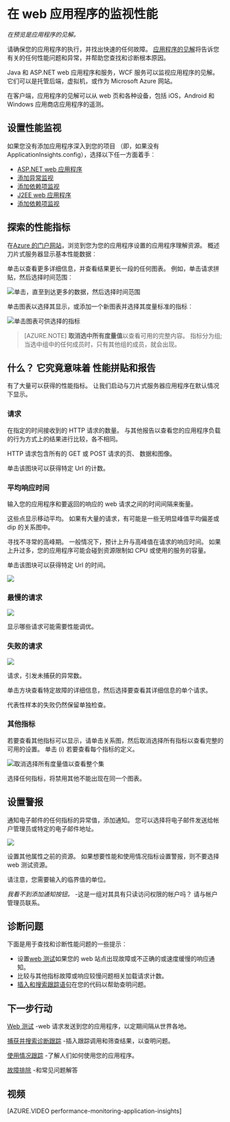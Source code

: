 <properties 
    pageTitle="监视应用程序的运行状况和使用应用程序的见解" 
    description="开始使用应用程序的见解。 分析使用情况、 可用性和内部部署或 Microsoft Azure 应用程序的性能。" 
    services="application-insights" 
    documentationCenter=""
    authors="alancameronwills" 
    manager="douge"/>

<tags 
    ms.service="application-insights" 
    ms.workload="tbd" 
    ms.tgt_pltfrm="ibiza" 
    ms.devlang="na" 
    ms.topic="article" 
    ms.date="11/25/2015" 
    ms.author="awills"/>
 
# <a name="monitor-performance-in-web-applications"></a>在 web 应用程序的监视性能

*在预览是应用程序的见解。*


请确保您的应用程序的执行，并找出快速的任何故障。 [应用程序的见解][start]将告诉您有关的任何性能问题和异常，并帮助您查找和诊断根本原因。

Java 和 ASP.NET web 应用程序和服务，WCF 服务可以监视应用程序的见解。 它们可以是托管后端，虚拟机，或作为 Microsoft Azure 网站。 

在客户端，应用程序的见解可以从 web 页和各种设备，包括 iOS，Android 和 Windows 应用商店应用程序的遥测。


## <a name="setup"></a>设置性能监视

如果您没有添加应用程序深入到您的项目 （即，如果没有 ApplicationInsights.config），选择以下任一方面着手︰

* [ASP.NET web 应用程序](app-insights-asp-net.md)
 * [添加异常监视](app-insights-asp-net-exceptions.md)
 * [添加依赖项监视](app-insights-monitor-performance-live-website-now.md)
* [J2EE web 应用程序](app-insights-java-get-started.md)
 * [添加依赖项监视](app-insights-java-agent.md)


## <a name="view"></a>探索的性能指标

在[Azure 的门户网站](https://portal.azure.com)，浏览到您为您的应用程序设置的应用程序理解资源。 概述刀片式服务器显示基本性能数据︰



单击以查看更多详细信息，并查看结果更长一段的任何图表。 例如，单击请求拼贴，然后选择时间范围︰


![单击，直至到达更多的数据，然后选择时间范围](./media/app-insights-web-monitor-performance/appinsights-48metrics.png)

单击图表以选择其显示，或添加一个新图表并选择其度量标准的指标︰

![单击图表可供选择的指标](./media/app-insights-web-monitor-performance/appinsights-61perfchoices.png)

> [AZURE.NOTE] **取消选中所有度量值**以查看可用的完整内容。 指标分为组;当选中组中的任何成员时，只有其他组的成员，就会出现。


## <a name="metrics"></a>什么？ 它究竟意味着 性能拼贴和报告

有了大量可以获得的性能指标。 让我们启动与刀片式服务器应用程序在默认情况下显示。


### <a name="requests"></a>请求

在指定的时间接收到的 HTTP 请求的数量。 与其他报告以查看您的应用程序负载的行为方式上的结果进行比较，各不相同。

HTTP 请求包含所有的 GET 或 POST 请求的页、 数据和图像。

单击该图块可以获得特定 Url 的计数。

### <a name="average-response-time"></a>平均响应时间

输入您的应用程序和要返回的响应的 web 请求之间的时间间隔来衡量。

这些点显示移动平均。 如果有大量的请求，有可能是一些无明显峰值平均偏差或 dip 的关系图中。

寻找不寻常的高峰期。 一般情况下，预计上升与高峰值在请求的响应时间。 如果上升过多，您的应用程序可能会碰到资源限制如 CPU 或使用的服务的容量。

单击该图块可以获得特定 Url 的时间。

![](./media/app-insights-web-monitor-performance/appinsights-42reqs.png)


### <a name="slowest-requests"></a>最慢的请求

![](./media/app-insights-web-monitor-performance/appinsights-44slowest.png)

显示哪些请求可能需要性能调优。


### <a name="failed-requests"></a>失败的请求

![](./media/app-insights-web-monitor-performance/appinsights-46failed.png)

请求，引发未捕获的异常数。

单击方块查看特定故障的详细信息，然后选择要查看其详细信息的单个请求。 

代表性样本的失败仍然保留单独检查。

### <a name="other-metrics"></a>其他指标

若要查看其他指标可以显示，请单击关系图，然后取消选择所有指标以查看完整的可用的设置。 单击 (i) 若要查看每个指标的定义。

![取消选择所有度量值以查看整个集](./media/app-insights-web-monitor-performance/appinsights-62allchoices.png)


选择任何指标，将禁用其他不能出现在同一个图表。

## <a name="set-alerts"></a>设置警报

通知电子邮件的任何指标的异常值，添加通知。 您可以选择将电子邮件发送给帐户管理员或特定的电子邮件地址。

![](./media/app-insights-web-monitor-performance/appinsights-413setMetricAlert.png)

设置其他属性之前的资源。 如果想要性能和使用情况指标设置警报，则不要选择 web 测试资源。

请注意，您需要输入的临界值的单位。

*我看不到添加通知按钮。* -这是一组对其具有只读访问权限的帐户吗？ 请与帐户管理员联系。

## <a name="diagnosis"></a>诊断问题

下面是用于查找和诊断性能问题的一些提示︰

* 设置[web 测试][availability]如果您的 web 站点出现故障或不正确的或速度缓慢的响应通知。 
* 比较与其他指标故障或响应较慢问题相关加载请求计数。
* [插入和搜索跟踪语句][diagnostic]在您的代码以帮助查明问题。

## <a name="next"></a>下一步行动

[Web 测试][ availability] -web 请求发送到您的应用程序，以定期间隔从世界各地。

[捕获并搜索诊断跟踪][ diagnostic] -插入跟踪调用和筛查结果，以查明问题。

[使用情况跟踪][ usage] -了解人们如何使用您的应用程序。

[故障排除][ qna] -和常见问题解答

## <a name="video"></a>视频

[AZURE.VIDEO performance-monitoring-application-insights]

<!--Link references-->

[availability]: app-insights-monitor-web-app-availability.md
[diagnostic]: app-insights-diagnostic-search.md
[greenbrown]: app-insights-asp-net.md
[qna]: app-insights-troubleshoot-faq.md
[redfield]: app-insights-monitor-performance-live-website-now.md
[start]: app-insights-overview.md
[usage]: app-insights-web-track-usage.md

 
